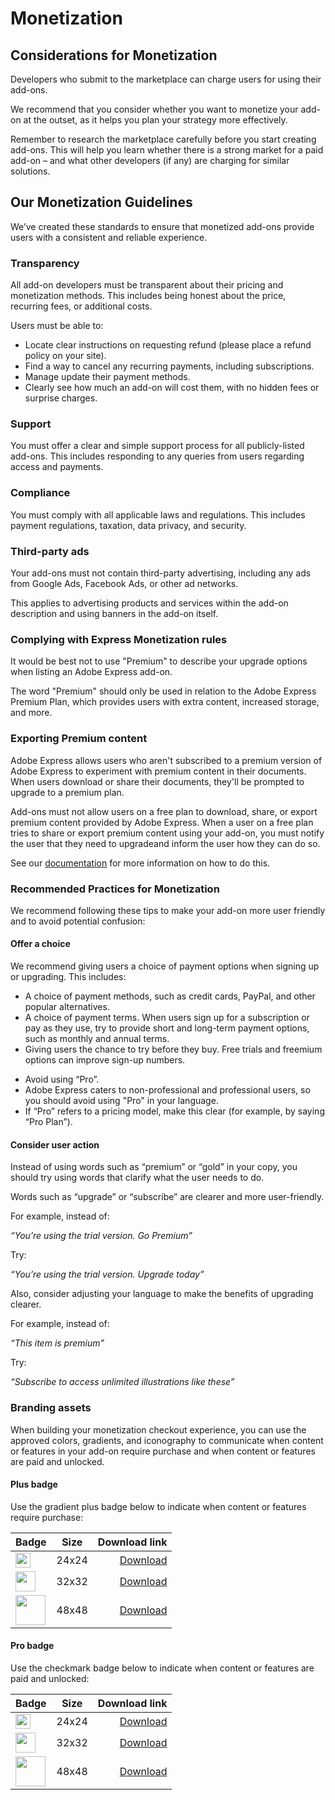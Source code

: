 # Monetization

## Considerations for Monetization

Developers who submit to the marketplace can charge users for using their add-ons.

We recommend that you consider whether you want to monetize your add-on at the outset, as it helps you plan your strategy more effectively.

Remember to research the marketplace carefully before you start creating add-ons. This will help you learn whether there is a strong market for a paid add-on – and what other developers (if any) are charging for similar solutions.

<!-- ## Payment Models

You can choose from a variety of models for your add-on. Take the time to consider which one suits your needs best.

### Free

Users are not charged for adding and using the add-on.

## Freemium

This model offers a basic version for free, but users must upgrade to a paid version for extra features and content. This payment could be a one-time fee or subscription.

Freemium add-ons have a high percentage of acquisition in our marketplace, making this our recommended option.

### Paid

This requires users to pay a fee before using the add-on. You may wish to offer a trial period at the outset, in which users can test out the add-on for a certain period of time before deciding whether to pay.

### Sign-up for service (SaaS)

The add-on requires the user to have access to external services before they can use it.

### Credits

This model asks users to buy credits which can be used for services on the add-on. This can be used for things such as licensing images or trying out Generative AI models. Many add-ons offer users some free credits to start so they can test out the service. -->

## Our Monetization Guidelines

We’ve created these standards to ensure that monetized add-ons provide users with a consistent and reliable experience.

### Transparency

All add-on developers must be transparent about their pricing and monetization methods. This includes being honest about the price, recurring fees, or additional costs.

Users must be able to:

- Locate clear instructions on requesting refund (please place a refund policy on your site).
- Find a way to cancel any recurring payments, including subscriptions.
- Manage update their payment methods.
- Clearly see how much an add-on will cost them, with no hidden fees or surprise charges.

### Support

You must offer a clear and simple support process for all publicly-listed add-ons. This includes responding to any queries from users regarding access and payments.

### Compliance

You must comply with all applicable laws and regulations. This includes payment regulations, taxation, data privacy, and security.

### Third-party ads

Your add-ons must not contain third-party advertising, including any ads from Google Ads, Facebook Ads, or other ad networks.

This applies to advertising products and services within the add-on description and using banners in the add-on itself.

### Complying with Express Monetization rules

It would be best not to use "Premium" to describe your upgrade options when listing an Adobe Express add-on.

The word "Premium" should only be used in relation to the Adobe Express Premium Plan, which provides users with extra content, increased storage, and more.

### Exporting Premium content

Adobe Express allows users who aren't subscribed to a premium version of Adobe Express to experiment with premium content in their documents. When users download or share their documents, they'll be prompted to upgrade to a premium plan.

Add-ons must not allow users on a free plan to download, share, or export premium content provided by Adobe Express. When a user on a free plan tries to share or export premium content using your add-on, you must notify the user that they need to upgradeand inform the user how they can do so.

See our [documentation](../../develop/use_cases.md#premium-content) for more information on how to do this.

### Recommended Practices for Monetization

We recommend following these tips to make your add-on more user friendly and to avoid potential confusion:

#### Offer a choice

We recommend giving users a choice of payment options when signing up or upgrading. This includes:

- A choice of payment methods, such as credit cards, PayPal, and other popular alternatives.
- A choice of payment terms. When users sign up for a subscription or pay as they use, try to provide short and long-term payment options, such as monthly and annual terms.
- Giving users the chance to try before they buy. Free trials and freemium options can improve sign-up numbers.

<!-- - Differentiate between “free” and “trial”

- These words are not interchangeable. “Free” tends to mean that users will not be charged for content while it is published and available.

- “Trial” means that content is free for a limited time. A “free trial” means that the user will not be charged for content for a set period, at which point they will need to pay a fee to access it. -->

- Avoid using “Pro”.
- Adobe Express caters to non-professional and professional users, so you should avoid using "Pro" in your language.
- If “Pro” refers to a pricing model, make this clear (for example, by saying “Pro Plan”).

#### Consider user action

Instead of using words such as “premium” or “gold” in your copy, you should try using words that clarify what the user needs to do.

Words such as “upgrade” or “subscribe” are clearer and more user-friendly.

For example, instead of:

*“You’re using the trial version. Go Premium”*

Try:

*“You’re using the trial version. Upgrade today”*

Also, consider adjusting your language to make the benefits of upgrading clearer.

For example, instead of:

*“This item is premium”*

Try:

*“Subscribe to access unlimited illustrations like these”*

### Branding assets

When building your monetization checkout experience, you can use the approved colors, gradients, and iconography to communicate when content or features in your add-on require purchase and when content or features are paid and unlocked.

#### Plus badge

Use the gradient plus badge below to indicate when content or features require purchase:

| Badge  | Size | Download link |
|--------|-------|-------------:|
| <img src="/addon-plus-gradient-badge.svg" width="24" height="24"/> | 24x24 | <a href="/addon-plus-gradient-badge.svg" download="/addon-plus-gradient-badge.svg">Download</a> |
| <img src="/addon-plus-gradient-badge.svg" width="32" height="32"/> | 32x32 | <a href="/addon-plus-gradient-badge.svg" download="/addon-plus-gradient-badge.svg">Download</a> |
| <img src="/addon-plus-gradient-badge.svg" width="48" height="48"/> | 48x48 | <a href="/addon-plus-gradient-badge.svg" download="/addon-plus-gradient-badge.svg">Download</a> |

#### Pro badge

Use the checkmark badge below to indicate when content or features are paid and unlocked:

| Badge  | Size | Download link | 
|--------|-------|-------------:|
| <img src="/addon-pro-badge.svg" width="24" height="24"/> | 24x24 | <a href="/addon-pro-badge.svg" download="/addon-pro-badge.svg">Download</a> |
| <img src="/addon-pro-badge.svg" width="32" height="32"/> | 32x32 | <a href="/addon-pro-badge.svg" download="/addon-pro-badge.svg">Download</a> |
| <img src="/addon-pro-badge.svg" width="48" height="48"/> | 48x48 | <a href="/addon-pro-badge.svg" download="/addon-pro-badge.svg">Download</a> |
